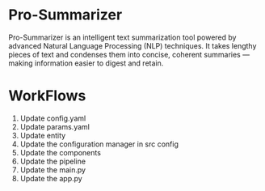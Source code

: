# Pro-Summarizer
Pro-Summarizer is an intelligent text summarization tool powered by advanced Natural Language Processing (NLP) techniques. It takes lengthy pieces of text and condenses them into concise, coherent summaries — making information easier to digest and retain.
# WorkFlows
1. Update config.yaml
2. Update params.yaml
3. Update entity
4. Update the configuration manager in src config
5. Update the components
6. Update the pipeline
7. Update the main.py
8. Update the app.py
